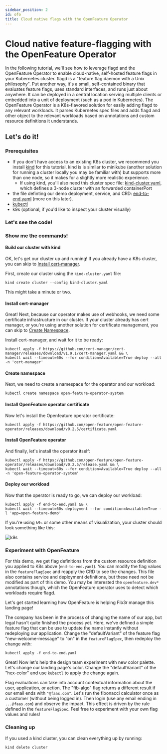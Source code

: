 ```yaml
---
sidebar_position: 2
id: ofo
title: Cloud native flags with the OpenFeature Operator
---
```


# Cloud native feature-flagging with the OpenFeature Operator

In the following tutorial, we'll see how to leverage flagd and the OpenFeature Operator to enable cloud-native, self-hosted feature flags in your Kubernetes cluster. flagd is a "feature flag daemon with a Unix philosophy". Put another way, it's a small, self-contained binary that evaluates feature flags, uses standard interfaces, and runs just about anywhere. It can be deployed in a central location serving multiple clients or embedded into a unit of deployment (such as a pod in Kubernetes). The OpenFeature Operator is a K8s-flavored solution for easily adding flagd to any relevant workloads. It parses Kubernetes spec files and adds flagd and other object to the relevant workloads based on annotations and custom resource definitions it understands.

## Let's do it!

### Prerequisites

- If you don't have access to an existing K8s cluster, we recommend you install [kind](https://kind.sigs.k8s.io/docs/user/quick-start/#installation) for this tutorial. kind is is similar to minikube (another solution for running a cluster locally you may be familiar with) but supports more than one node, so it makes for a slightly more realistic experience.
  - If using kind, you'll also need this cluster spec file: [kind-cluster.yaml](@site/static/samples/kind-cluster.yaml), which defines a 3-node cluster with an forwarded containerPort
- the file definting our demo deployment, service, and CRD: [end-to-end.yaml](https://github.com/open-feature/playground/blob/main/config/k8s/end-to-end.yaml) (more on this later).
- [kubectl](https://kubernetes.io/docs/tasks/tools/)
- k9s (optional, if you'd like to inspect your cluster visually)

### Let's see the code!

<!-- TODO: add quick overview of relevant SDK code in the playground -->

### Show me the commands!

#### Build our cluster with kind

OK, let's get our cluster up and running! If you already have a K8s cluster, you can skip to [Install cert-manager](#install-cert-manager).

First, create our cluster using the `kind-cluster.yaml` file:
```shell
kind create cluster --config kind-cluster.yaml
```
This might take a minute or two.

#### Install cert-manager

Great! Next, because our operator makes use of webhooks, we need some certificate infrastructure in our cluster.
If your cluster already has cert manager, or you're using another solution for certificate management, you can skip to [Create Namespace](#create-namespace).

Install cert-manager, and wait for it to be ready: 
```shell
kubectl apply -f https://github.com/cert-manager/cert-manager/releases/download/v1.9.1/cert-manager.yaml && \
kubectl wait --timeout=60s --for condition=Available=True deploy --all -n 'cert-manager'
```

#### Create namespace

Next, we need to create a namespace for the operator and our workload: 
```shell
kubectl create namespace open-feature-operator-system
```

#### Install OpenFeature operator certificate

Now let's install the Openfeature operator certificate: 
```shell
kubectl apply -f https://github.com/open-feature/open-feature-operator/releases/download/v0.2.5/certificate.yaml
```

#### Install OpenFeature operator

And finally, let's install the operator itself:
```shell
kubectl apply -f https://github.com/open-feature/open-feature-operator/releases/download/v0.2.5/release.yaml && \
kubectl wait --timeout=60s --for condition=Available=True deploy --all -n 'open-feature-operator-system'
```

#### Deploy our workload

Now that the operator is ready to go, we can deploy our workload:

```shell
kubectl apply -f end-to-end.yaml && \
kubectl wait --timeout=60s deployment --for condition=Available=True -l 'app=open-feature-demo'
```

If you're using `k9s` or some other means of visualization, your cluster should look something like this:

![k9s](@site/static/img/tutorials/k9s.png)

### Experiment with OpenFeature

For this demo, we get flag definitions from the custom resource definition you applied to K8s above (`end-to-end.yaml`).
You can modify the flag values in the `featureFlagSpec` and reapply the CRD to see the changes.
This file also contains service and deployment definitions, but these need not be modified as part of this demo.
You may be interested the `openfeature.dev*` annotations though, which the OpenFeature operator uses to detect which workloads require flagd.

Let's get started learning how OpenFeature is helping Fib3r manage this landing page!

The company has been in the process of changing the name of our app, but legal hasn't quite finished the process yet.
Here, we've defined a simple feature flag that can be use to update the name instantly without redeploying our application.
Change the "defaultVariant" of the feature flag "new-welcome-message" to "on" in the `featureFlagSpec`, then redeploy the change with:

```shell
kubectl apply -f end-to-end.yaml
```

Great! Now let's help the design team experiment with new color palette. Let's change our landing page's color.
Change the "defaultVariant" of the "hex-color" and use `kubectl` to apply the change again.

Flag evaluations can take into account contextual information about the user, application, or action. The "fib-algo" flag returns a different result if our email ends with `"@faas.com"`. Let's run the fibonacci calculator once as a customer (without being logged in). Then login (use any email ending in `...@faas.com`) and observe the impact. This effect is driven by the rule defined in the `featureFlagSpec`. Feel free to experiment with your own flag values and rules!

### Cleaning up

If you used a kind cluster, you can clean everything up by running:
```shell
kind delete cluster
```